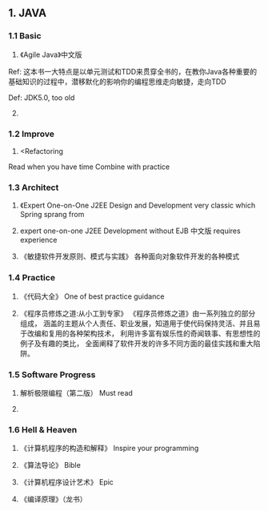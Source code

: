 ## 1. JAVA
### 1.1 Basic

1. 《Agile Java》中文版

Ref: 这本书一大特点是以单元测试和TDD来贯穿全书的，在教你Java各种重要的基础知识的过程中，潜移默化的影响你的编程思维走向敏捷，走向TDD

Def: JDK5.0, too old

2.

### 1.2 Improve

1. <Refactoring

Read when you have time
Combine with practice

### 1.3 Architect
1. 《Expert One-on-One J2EE Design and Development
very classic
which Spring sprang from

1. expert one-on-one J2EE Development without EJB 中文版
requires experience

1. 《敏捷软件开发原则、模式与实践》
各种面向对象软件开发的各种模式

### 1.4 Practice
1. 《代码大全》
One of best practice guidance

1. 《程序员修炼之道:从小工到专家》
《程序员修炼之道》由一系列独立的部分组成， 涵盖的主题从个人责任、职业发展，知道用于使代码保持灵活、并且易于改编和复用的各种架构技术， 利用许多富有娱乐性的奇闻轶事、有思想性的例子及有趣的类比， 全面阐释了软件开发的许多不同方面的最佳实践和重大陷阱。

### 1.5 Software Progress
1. 解析极限编程（第二版）
Must read

1.

### 1.6 Hell & Heaven
1. 《计算机程序的构造和解释》
Inspire your programming

1. 《算法导论》
Bible

1. 《计算机程序设计艺术》
Epic

1. 《编译原理》（龙书）


